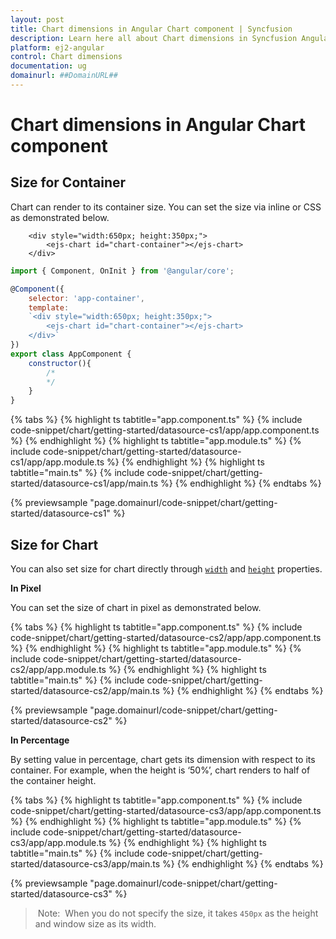 ```yaml
---
layout: post
title: Chart dimensions in Angular Chart component | Syncfusion
description: Learn here all about Chart dimensions in Syncfusion Angular Chart component of Syncfusion Essential JS 2 and more.
platform: ej2-angular
control: Chart dimensions 
documentation: ug
domainurl: ##DomainURL##
---
```


# Chart dimensions in Angular Chart component

## Size for Container

Chart can render to its container size. You can set the size via inline or CSS as demonstrated below.

```
    <div style="width:650px; height:350px;">
        <ejs-chart id="chart-container"></ejs-chart>
    </div>
```

```javascript
import { Component, OnInit } from '@angular/core';

@Component({
    selector: 'app-container',
    template:
    `<div style="width:650px; height:350px;">
        <ejs-chart id="chart-container"></ejs-chart>
    </div>`
})
export class AppComponent {
    constructor(){
        /*
        */
    }
}
```

{% tabs %}
{% highlight ts tabtitle="app.component.ts" %}
{% include code-snippet/chart/getting-started/datasource-cs1/app/app.component.ts %}
{% endhighlight %}
{% highlight ts tabtitle="app.module.ts" %}
{% include code-snippet/chart/getting-started/datasource-cs1/app/app.module.ts %}
{% endhighlight %}
{% highlight ts tabtitle="main.ts" %}
{% include code-snippet/chart/getting-started/datasource-cs1/app/main.ts %}
{% endhighlight %}
{% endtabs %}
  
{% previewsample "page.domainurl/code-snippet/chart/getting-started/datasource-cs1" %}

## Size for Chart

You can also set size for chart directly through [`width`](https://ej2.syncfusion.com/angular/documentation/api/chart/#width) and [`height`](https://ej2.syncfusion.com/angular/documentation/api/chart/#height) properties.

<!-- markdownlint-disable MD036 -->
**In Pixel**
<!-- markdownlint-disable MD036 -->

You can set the size of chart in pixel as demonstrated below.

{% tabs %}
{% highlight ts tabtitle="app.component.ts" %}
{% include code-snippet/chart/getting-started/datasource-cs2/app/app.component.ts %}
{% endhighlight %}
{% highlight ts tabtitle="app.module.ts" %}
{% include code-snippet/chart/getting-started/datasource-cs2/app/app.module.ts %}
{% endhighlight %}
{% highlight ts tabtitle="main.ts" %}
{% include code-snippet/chart/getting-started/datasource-cs2/app/main.ts %}
{% endhighlight %}
{% endtabs %}
  
{% previewsample "page.domainurl/code-snippet/chart/getting-started/datasource-cs2" %}

**In Percentage**

By setting value in percentage, chart gets its dimension with respect to its container. For example,
when the height is ‘50%’, chart renders to half of the container height.

{% tabs %}
{% highlight ts tabtitle="app.component.ts" %}
{% include code-snippet/chart/getting-started/datasource-cs3/app/app.component.ts %}
{% endhighlight %}
{% highlight ts tabtitle="app.module.ts" %}
{% include code-snippet/chart/getting-started/datasource-cs3/app/app.module.ts %}
{% endhighlight %}
{% highlight ts tabtitle="main.ts" %}
{% include code-snippet/chart/getting-started/datasource-cs3/app/main.ts %}
{% endhighlight %}
{% endtabs %}
  
{% previewsample "page.domainurl/code-snippet/chart/getting-started/datasource-cs3" %}

> Note:  When you do not specify the size, it takes `450px` as the height and window size as its width.
